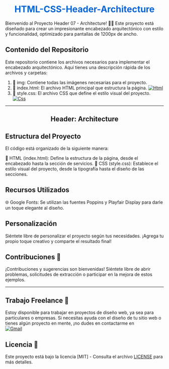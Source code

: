 <h1 align="center" style="color: #0366d6;">
   HTML-CSS-Header-Architecture
</h1>

Bienvenido al Proyecto Header 07 - Architecture! 🏡🎨 Este proyecto está diseñado para crear un impresionante encabezado arquitectónico con estilo y funcionalidad, optimizado para pantallas de 1200px de ancho.

## Contenido del Repositorio

Este repositorio contiene los archivos necesarios para implementar el encabezado arquitectónico. Aquí tienes una descripción rápida de los archivos y carpetas:

1. 📂 img: Contiene todas las imágenes necesarias para el proyecto.
2. 📄 index.html: El archivo HTML principal que estructura la página. [![Html](https://img.shields.io/badge/HTML-white?style=for-the-badge&logo=html5&logoColor=white&labelColor=black&color=%23E34F26)]()
3. 📄 style.css: El archivo CSS que define el estilo visual del proyecto.  [![Css](https://img.shields.io/badge/css-white?style=for-the-badge&logo=css3&logoColor=white&labelColor=black&color=blue)]()

---

<h2 align="center">
  Header: Architecture 
</h2>

## Estructura del Proyecto

El código está organizado de la siguiente manera:

🧱 HTML (index.html): Define la estructura de la página, desde el encabezado hasta la sección de servicios.
🎨 CSS (style.css): Establece el estilo visual del proyecto, desde la tipografía hasta el diseño de las secciones.

## Recursos Utilizados

🌐 Google Fonts: Se utilizan las fuentes Poppins y Playfair Display para darle un toque elegante al diseño.

## Personalización

Siéntete libre de personalizar el proyecto según tus necesidades. ¡Agrega tu propio toque creativo y comparte el resultado final!

## Contribuciones 🤝

¡Contribuciones y sugerencias son bienvenidas! Siéntete libre de abrir problemas, solicitudes de extracción o participar en la mejora de estos ejemplos.

---

## Trabajo Freelance 💼

Estoy disponible para trabajar en proyectos de diseño web, ya sea para particulares o empresas. Si necesitas ayuda con el diseño de tu sitio web o tienes algún proyecto en mente, ¡no dudes en contactarme en 
<br>
[![Gmail](https://img.shields.io/badge/Email%20personal-white?style=for-the-badge&logo=gmail&logoColor=white&label=ferrancolllopez%40gmail.com&labelColor=black&color=%23EA4335)](ferrancolllopez@gmail.com)


## Licencia 📜

Este proyecto está bajo la licencia [MIT] - Consulta el archivo [LICENSE](LICENSE) para más detalles.


